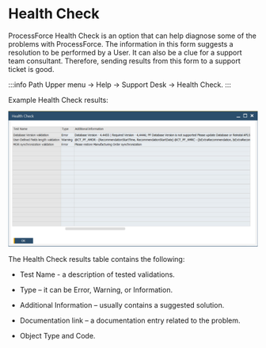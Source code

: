 # Health Check

ProcessForce Health Check is an option that can help diagnose some of the problems with ProcessForce. The information in this form suggests a resolution to be performed by a User. It can also be a clue for a support team consultant. Therefore, sending results from this form to a support ticket is good.

:::info Path
Upper menu → Help → Support Desk → Health Check.
:::

Example Health Check results:

![Health Check](./media/health-check.png)

The Health Check results table contains the following:

- Test Name - a description of tested validations.

- Type – it can be Error, Warning, or Information.

- Additional Information – usually contains a suggested solution.

- Documentation link – a documentation entry related to the problem.

- Object Type and Code.
